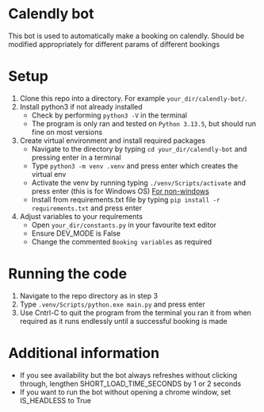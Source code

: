 # Calendly bot
This bot is used to automatically make a booking on calendly. Should be modified appropriately for different params of different bookings

# Setup
1. Clone this repo into a directory. For example `your_dir/calendly-bot/`.
2. Install python3 if not already installed
    * Check by performing `python3 -V` in the terminal
    * The program is only ran and tested on `Python 3.13.5`, but should run fine on most versions
3. Create virtual environment and install required packages
    * Navigate to the directory by typing `cd your_dir/calendly-bot` and pressing enter in a terminal
    * Type `python3 -m venv .venv` and press enter which creates the virtual env
    * Activate the venv by running typing `./venv/Scripts/activate` and press enter (this is for Windows OS) [For non-windows](https://docs.python.org/3/tutorial/venv.html)
    * Install from requirements.txt file by typing `pip install -r requirements.txt` and press enter
4. Adjust variables to your requirements
    * Open `your_dir/constants.py` in your favourite text editor
    * Ensure DEV_MODE is False
    * Change the commented `Booking variables` as required

# Running the code
1. Navigate to the repo directory as in step 3
2. Type `.venv/Scripts/python.exe main.py` and press enter
3. Use Cntrl-C to quit the program from the terminal you ran it from when required as it runs endlessly until a successful booking is made

# Additional information
* If you see availability but the bot always refreshes without clicking through, lengthen SHORT_LOAD_TIME_SECONDS by 1 or 2 seconds
* If you want to run the bot without opening a chrome window, set IS_HEADLESS to True
